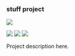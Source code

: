 ### stuff project

[![](https://travis-ci.org/ohnosequences/stuff.svg)](https://travis-ci.org/ohnosequences/stuff)
<!-- [![](https://img.shields.io/codacy/???.svg)](https://www.codacy.com/app/era7/stuff) -->
[![](http://github-release-version.herokuapp.com/github/ohnosequences/stuff/release.svg)](https://github.com/ohnosequences/stuff/releases/latest)
[![](https://img.shields.io/badge/license-AGPLv3-blue.svg)](https://tldrlegal.com/license/gnu-affero-general-public-license-v3-%28agpl-3.0%29)
[![](https://img.shields.io/badge/contact-gitter_chat-dd1054.svg)](https://gitter.im/ohnosequences/stuff)

Project description here.
